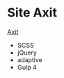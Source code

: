 # Site Axit
[Axit]( https://iliazhukovskii.github.io/AxitProject/ "Launch a website")

- SCSS
- jQuery
- adaptive
- Gulp 4
